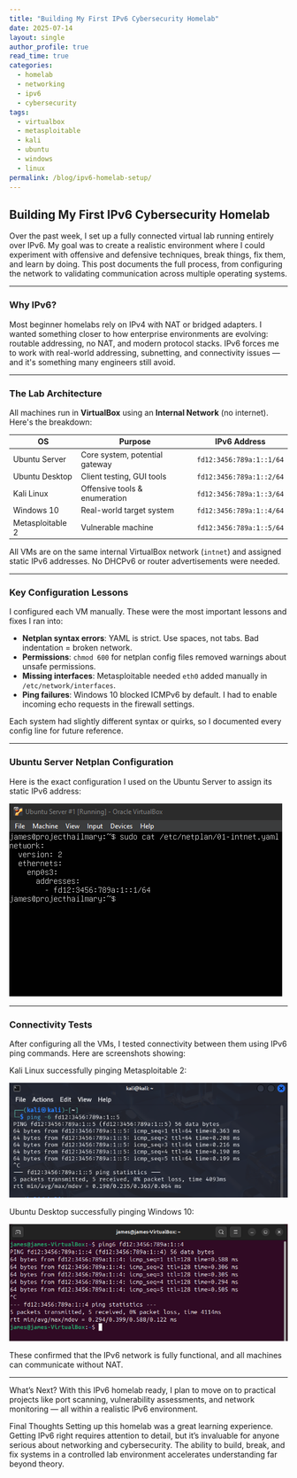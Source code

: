 ```yaml
---
title: "Building My First IPv6 Cybersecurity Homelab"
date: 2025-07-14
layout: single
author_profile: true
read_time: true
categories: 
  - homelab
  - networking
  - ipv6
  - cybersecurity
tags:
  - virtualbox
  - metasploitable
  - kali
  - ubuntu
  - windows
  - linux
permalink: /blog/ipv6-homelab-setup/
---
```


## Building My First IPv6 Cybersecurity Homelab

Over the past week, I set up a fully connected virtual lab running entirely over IPv6. My goal was to create a realistic environment where I could experiment with offensive and defensive techniques, break things, fix them, and learn by doing. This post documents the full process, from configuring the network to validating communication across multiple operating systems.

---

### Why IPv6?

Most beginner homelabs rely on IPv4 with NAT or bridged adapters. I wanted something closer to how enterprise environments are evolving: routable addressing, no NAT, and modern protocol stacks. IPv6 forces me to work with real-world addressing, subnetting, and connectivity issues — and it's something many engineers still avoid.

---

### The Lab Architecture

All machines run in **VirtualBox** using an **Internal Network** (no internet). Here's the breakdown:

| OS               | Purpose                        | IPv6 Address                |
|------------------|--------------------------------|-----------------------------|
| Ubuntu Server    | Core system, potential gateway | `fd12:3456:789a:1::1/64`    |
| Ubuntu Desktop   | Client testing, GUI tools      | `fd12:3456:789a:1::2/64`    |
| Kali Linux       | Offensive tools & enumeration  | `fd12:3456:789a:1::3/64`    |
| Windows 10       | Real-world target system       | `fd12:3456:789a:1::4/64`    |
| Metasploitable 2 | Vulnerable machine             | `fd12:3456:789a:1::5/64`    |

All VMs are on the same internal VirtualBox network (`intnet`) and assigned static IPv6 addresses. No DHCPv6 or router advertisements were needed.

---

### Key Configuration Lessons

I configured each VM manually. These were the most important lessons and fixes I ran into:

- **Netplan syntax errors**: YAML is strict. Use spaces, not tabs. Bad indentation = broken network.
- **Permissions**: `chmod 600` for netplan config files removed warnings about unsafe permissions.
- **Missing interfaces**: Metasploitable needed `eth0` added manually in `/etc/network/interfaces`.
- **Ping failures**: Windows 10 blocked ICMPv6 by default. I had to enable incoming echo requests in the firewall settings.

Each system had slightly different syntax or quirks, so I documented every config line for future reference.

---

### Ubuntu Server Netplan Configuration

Here is the exact configuration I used on the Ubuntu Server to assign its static IPv6 address:

![Ubuntu Server netplan configuration](/assets/images/ubuntu-server-netplan.PNG)

---

### Connectivity Tests
After configuring all the VMs, I tested connectivity between them using IPv6 ping commands. Here are screenshots showing:

Kali Linux successfully pinging Metasploitable 2:

![Kali ping to metasploitable](/assets/images/ping-kali-to-metasploitable.PNG)

Ubuntu Desktop successfully pinging Windows 10:

![Ubuntu ping to windows10](/assets/images/ping-ubuntu-to-windows10.PNG)

These confirmed that the IPv6 network is fully functional, and all machines can communicate without NAT.

---

What’s Next?
With this IPv6 homelab ready, I plan to move on to practical projects like port scanning, vulnerability assessments, and network monitoring — all within a realistic IPv6 environment.

Final Thoughts
Setting up this homelab was a great learning experience. Getting IPv6 right requires attention to detail, but it’s invaluable for anyone serious about networking and cybersecurity. The ability to build, break, and fix systems in a controlled lab environment accelerates understanding far beyond theory.
